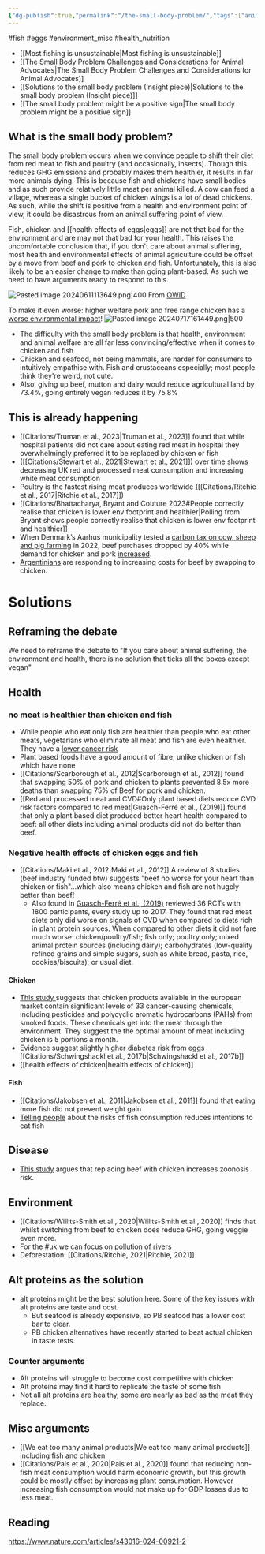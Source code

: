 ```yaml
---
{"dg-publish":true,"permalink":"/the-small-body-problem/","tags":["animal_feed"],"created":"2025-10-23T17:42:47.875+01:00","updated":"2025-10-23T19:18:51.187+01:00"}
---
```


#fish #eggs #environment_misc #health_nutrition 

- [[Most fishing is unsustainable\|Most fishing is unsustainable]]
- [[The Small Body Problem Challenges and Considerations for Animal Advocates\|The Small Body Problem Challenges and Considerations for Animal Advocates]]
- [[Solutions to the small body problem (Insight piece)\|Solutions to the small body problem (Insight piece)]]
- [[The small body problem might be a positive sign\|The small body problem might be a positive sign]] 

## What is the small body problem?
The small body problem occurs when we convince people to shift their diet from red meat to fish and poultry (and occasionally, insects). Though this reduces GHG emissions and probably makes them healthier, it results in far more animals dying. This is because fish and chickens have small bodies and as such provide relatively little meat per animal killed. A cow can feed a village, whereas a single bucket of chicken wings is a lot of dead chickens. As such, while the shift is positive from a health and environment point of view, it could be disastrous from an animal suffering point of view.

Fish, chicken and [[health effects of eggs\|eggs]] are not that bad for the environment and are may not that bad for your health. This raises the uncomfortable conclusion that, if you don't care about animal suffering, most health and environmental effects of animal agriculture could be offset by a move from beef and pork to chicken and fish. Unfortunately, this is also likely to be an easier change to make than going plant-based. As such we need to have arguments ready to respond to this.


![Pasted image 20240611113649.png|400](/img/user/Pasted%20image%2020240611113649.png)
From [OWID](https://ourworldindata.org/what-are-the-trade-offs-between-animal-welfare-and-the-environmental-impact-of-meat)

To make it even worse: higher welfare pork and free range chicken has a [worse environmental impact](https://ourworldindata.org/what-are-the-trade-offs-between-animal-welfare-and-the-environmental-impact-of-meat)!
![Pasted image 20240717161449.png|500](/img/user/Pasted%20image%2020240717161449.png)

- The difficulty with the small body problem is that health, environment and animal welfare are all far less convincing/effective when it comes to chicken and fish
- Chicken and seafood, not being mammals, are harder for consumers to intuitively empathise with. Fish and crustaceans especially; most people think they're weird, not cute.
- Also, giving up beef, mutton and dairy would reduce agricultural land by 73.4%, going entirely vegan reduces it by 75.8%

## This is already happening
- [[Citations/Truman et al., 2023\|Truman et al., 2023]] found that while hospital patients did not care about eating red meat in hospital they overwhelmingly preferred it to be replaced by chicken or fish
- ([[Citations/Stewart et al., 2021\|Stewart et al., 2021]]) over time shows decreasing UK red and processed meat consumption and increasing white meat consumption
- Poultry is the fastest rising meat produces worldwide ([[Citations/Ritchie et al., 2017\|Ritchie et al., 2017]])
- [[Citations/Bhattacharya, Bryant and Couture 2023#People correctly realise that chicken is lower env footprint and healthier\|Polling from Bryant shows people correctly realise that chicken is lower env footprint and healthier]]
- When Denmark’s Aarhus municipality tested a [carbon tax on cow, sheep and pig farming](https://pub.norden.org/nord2024-007/4-policy-instruments-for-changing-eating-habits.html#:~:text=In%202022%2C%20Aarhus%20Municipality%20in%20Denmark%20implemented%20an%20internal%20climate%20tax%20on%20their%20procurement%20of%20high%20CO2%20emitting%20food%20items.) in 2022, beef purchases dropped by 40% while demand for chicken and pork [increased](https://www.airclim.org/acidnews/green-governance-innovation-curbs-climate-impact-public-canteens).
- [Argentinians](https://www.reuters.com/world/americas/chicken-rules-roost-pinched-argentines-eat-less-pricey-beef-2025-01-27/) are responding to increasing costs for beef by swapping to chicken.

# Solutions
## Reframing the debate
We need to reframe the debate to "If you care about animal suffering, the environment and health, there is no solution that ticks all the boxes except vegan"

## Health

### no meat is healthier than chicken and fish
- While people who eat only fish are healthier than people who eat other meats, vegetarians who eliminate all meat and fish are even healthier. They have a [lower cancer risk](https://link.springer.com/article/10.1186/s12916-022-02256-w)
- Plant based foods have a good amount of fibre, unlike chicken or fish which have none
- [[Citations/Scarborough et al., 2012\|Scarborough et al., 2012]] found that swapping 50% of pork and chicken to plants prevented 8.5x more deaths than swapping 75% of Beef for pork and chicken.
- [[Red and processed meat and CVD#Only plant based diets reduce CVD risk factors compared to red meat\|Guasch-Ferré et al., (2019)]] found that only a plant based diet produced better heart health compared to beef: all other diets including animal products did not do better than beef.

### Negative health effects of chicken eggs and fish
- [[Citations/Maki et al., 2012\|Maki et al., 2012]] A review of 8 studies (beef industry funded btw) suggests "beef no worse for your heart than chicken or fish"...which also means chicken and fish are not hugely better than beef!
	- Also found in [Guasch-Ferré et al., (2019)](https://pubmed.ncbi.nlm.nih.gov/30958719/) reviewed 36 RCTs with 1800 participants, every study up to 2017. They found that red meat diets only did worse on signals of CVD when compared to diets rich in plant protein sources. When compared to other diets it did not fare much worse: chicken/poultry/fish; fish only; poultry only; mixed animal protein sources (including dairy); carbohydrates (low-quality refined grains and simple sugars, such as white bread, pasta, rice, cookies/biscuits); or usual diet.
#### Chicken
- [This study ](https://www.sciencedirect.com/science/article/abs/pii/S0048969715001308)suggests that chicken products available in the european market contain significant levels of 33 cancer-causing chemicals, including pesticides and polycyclic aromatic hydrocarbons (PAHs) from smoked foods. These chemicals get into the meat through the environment. They suggest the the optimal amount of meat including chicken is 5 portions a month.
- Evidence suggest slightly higher diabetes risk from eggs [[Citations/Schwingshackl et al., 2017b\|Schwingshackl et al., 2017b]] 
- [[health effects of chicken\|health effects of chicken]]
#### Fish
- [[Citations/Jakobsen et al., 2011\|Jakobsen et al., 2011]] found that eating more fish did not prevent weight gain
- [Telling people](https://onlinelibrary.wiley.com/doi/abs/10.1111/j.1539-6924.2008.01075.x) about the risks of fish consumption reduces intentions to eat fish

## Disease
- [This study](https://www.science.org/doi/10.1126/sciadv.add6681) argues that replacing beef with chicken increases zoonosis risk.
## Environment
- [[Citations/Willits-Smith et al., 2020\|Willits-Smith et al., 2020]] finds that whilst switching from beef to chicken does reduce GHG, going veggie even more.
- For the #uk we can focus on [pollution of rivers](https://www.theguardian.com/environment/2023/may/30/river-wye-has-health-status-downgraded-by-natural-england-after-wildlife-assessment)
- Deforestation: [[Citations/Ritchie, 2021\|Ritchie, 2021]]

## Alt proteins as the solution
- alt proteins might be the best solution here. Some of the key issues with alt proteins are taste and cost. 
	- But seafood is already expensive, so PB seafood has a lower cost bar to clear. 
	- PB chicken alternatives have recently started to beat actual chicken in taste tests.
### Counter arguments
- Alt proteins will struggle to become cost competitive with chicken
- Alt proteins may find it hard to replicate the taste of some fish
- Not all alt proteins are healthy, some are nearly as bad as the meat they replace.
## Misc arguments
- [[We eat too many animal products\|We eat too many animal products]] including fish and chicken
- [[Citations/Pais et al., 2020\|Pais et al., 2020]] found that reducing non-fish meat consumption would harm economic growth, but this growth could be mostly offset by increasing plant consumption. However increasing fish consumption would not make up for GDP losses due to less meat.

## Reading
https://www.nature.com/articles/s43016-024-00921-2